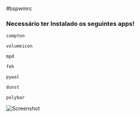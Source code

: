 #bspwmrc 

### Necessário ter Instalado os seguintes apps!

```
compton

volumeicon

mpd

feh

pywal

dunst

polybar

```
![Screenshot](screenshot.png)

